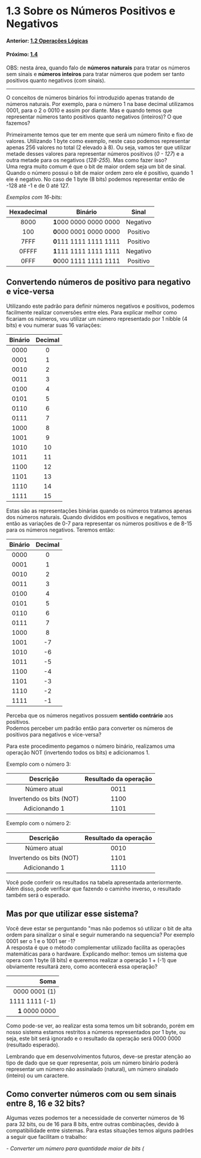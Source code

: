 <link rel="stylesheet" href="css/style.css">

# 1.3 Sobre os Números Positivos e Negativos



#### Anterior: [1.2 Operações Lógicas](./operacoes_logicas.md)
#### Próximo: [1.4]()

OBS: nesta área, quando falo de **números naturais** para tratar os números sem sinais e **números inteiros** para tratar números que podem ser tanto positivos quanto negativos (com sinais). 

---

O conceitos de números binários foi introduzido apenas tratando de números naturais. Por exemplo, para o número 1 na base decimal utilizamos 0001, para o 2 o 0010 e assim por diante. Mas e quando temos que representar números tanto positivos quanto negativos (inteiros)? O que fazemos?  

Primeiramente temos que ter em mente que será um número finito e fixo de valores. Utilizando 1 byte como exemplo, neste caso podemos representar apenas 256 valores no total (2 elevado à 8). Ou seja, vamos ter que utilizar metade desses valores para representar números positivos (*0 - 127*) e a outra metade para os negativos (*128-255*). Mas como fazer isso?  
Uma regra muito comum é que o bit de maior ordem seja um bit de sinal. Quando o número possui o bit de maior ordem zero ele é positivo, quando 1 ele é negativo. No caso de 1 byte (8 bits) podemos representar então de -128 até -1 e de 0 até 127.

*Exemplos com 16-bits:*

|Hexadecimal|Binário|Sinal|
|:---:|:---:|:---:|
|8000|**1**000 0000 0000 0000|Negativo|
|100|**0**000 0001 0000 0000|Positivo|
|7FFF|**0**111 1111 1111 1111|Positivo|
|0FFFF|**1**111 1111 1111 1111|Negativo|
|0FFF|**0**000 1111 1111 1111|Positivo|

## Convertendo números de positivo para negativo e vice-versa  

Utilizando este padrão para definir números negativos e positivos, podemos facilmente realizar conversões entre eles. Para explicar melhor como ficariam os números, vou utilizar um número representado por 1 nibble (4 bits) e vou numerar suas 16 variações:  

|Binário|Decimal
|:---:|:---:|
|0000|0
|0001|1
|0010|2
|0011|3
|0100|4
|0101|5
|0110|6
|0111|7
|1000|8
|1001|9
|1010|10
|1011|11
|1100|12
|1101|13
|1110|14
|1111|15

Estas são as representações binárias quando os números tratamos apenas dos números naturais. Quando divididos em positivos e negativos, temos então as variações de 0-7 para representar os números positivos e de 8-15 para os números negativos. Teremos então:  

|Binário|Decimal
|:---:|:---:|
|0000|0
|0001|1
|0010|2
|0011|3
|0100|4
|0101|5
|0110|6
|0111|7
|1000|8
|1001|-7
|1010|-6
|1011|-5
|1100|-4
|1101|-3
|1110|-2
|1111|-1

Perceba que os números negativos possuem **sentido contrário** aos positivos.  
Podemos perceber um padrão então para converter os números de positivos para negativos e vice-versa?  

Para este procedimento pegamos o número binário, realizamos uma operação NOT (invertendo todos os bits) e adicionamos 1.

Exemplo com o número 3:

|Descrição|Resultado da operação
|:---:|:---:|
|Número atual|0011
|Invertendo os bits (NOT)|1100
|Adicionando 1|1101

Exemplo com o número 2:

|Descrição|Resultado da operação
|:---:|:---:|
|Número atual|0010
|Invertendo os bits (NOT)|1101
|Adicionando 1|1110

Você pode conferir os resultados na tabela apresentada anteriormente.  
Além disso, pode verificar que fazendo o caminho inverso, o resultado também será o esperado.  


## Mas por que utilizar esse sistema?  
Você deve estar se perguntando "mas não podemos só utilizar o bit de alta ordem para sinalizar o sinal e seguir numerando na sequencia? Por exemplo 0001 ser o 1 e o 1001 ser -1?  
A resposta é que o método complementar utilizado facilita as operações matemáticas para o hardware. Explicando melhor: temos um sistema que opera com 1 byte (8 bits) e queremos realizar a operação 1 + (-1) que obviamente resultará zero, como acontecerá essa operação?  

|Soma|
|---:|
|0000 0001  (1)|
|1111 1111 (-1)|
|**1** 0000 0000|

Como pode-se ver, ao realizar esta soma temos um bit sobrando, porém em nosso sistema estamos restritos a números representados por 1 byte, ou seja, este bit será ignorado e o resultado da operação será 0000 0000 (resultado esperado).  

Lembrando que em desenvolvimentos futuros, deve-se prestar atenção ao tipo de dado que se quer representar, pois um número binário poderá representar um número não assinalado (natural), um número sinalado (inteiro) ou um caractere.

## Como converter números com ou sem sinais entre 8, 16 e 32 bits?  

Algumas vezes podemos ter a necessidade de converter números de 16 para 32 bits, ou de 16 para 8 bits, entre outras combinações, devido à compatibilidade entre sistemas. Para estas situações temos alguns padrões a seguir que facilitam o trabalho:

*- Converter um número para quantidade maior de bits (*
